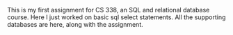 This is my first assignment for CS 338, an SQL and relational database course. Here I just worked on basic sql select statements. All the supporting databases are here, along
with the assignment.
